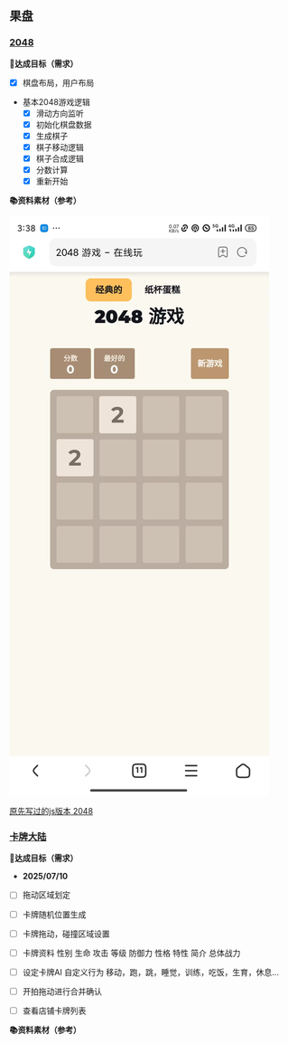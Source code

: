 ## 果盘

### [2048](../fruit/cake2048/)

**🎯达成目标（需求）**

- [X] 棋盘布局，用户布局
- 基本2048游戏逻辑
  - [X] 滑动方向监听
  - [X] 初始化棋盘数据
  - [X] 生成棋子
  - [X] 棋子移动逻辑
  - [X] 棋子合成逻辑
  - [X] 分数计算
  - [X] 重新开始

**📚资料素材（参考）**

![2048 界面参考](./_images/cake2048_01.jpg)

[原先写过的js版本 2048](https://github.com/onlyLucky/2048)

### [卡牌大陆](../fruit/CardLand/)

**🎯达成目标（需求）**

- **2025/07/10**
  
- [ ] 拖动区域划定
- [ ] 卡牌随机位置生成
- [ ] 卡牌拖动，碰撞区域设置
- [ ] 卡牌资料 性别 生命 攻击 等级 防御力 性格 特性 简介 总体战力
- [ ] 设定卡牌AI 自定义行为 移动，跑，跳，睡觉，训练，吃饭，生育，休息...
- [ ] 开拍拖动进行合并确认
- [ ] 查看店铺卡牌列表


**📚资料素材（参考）**

